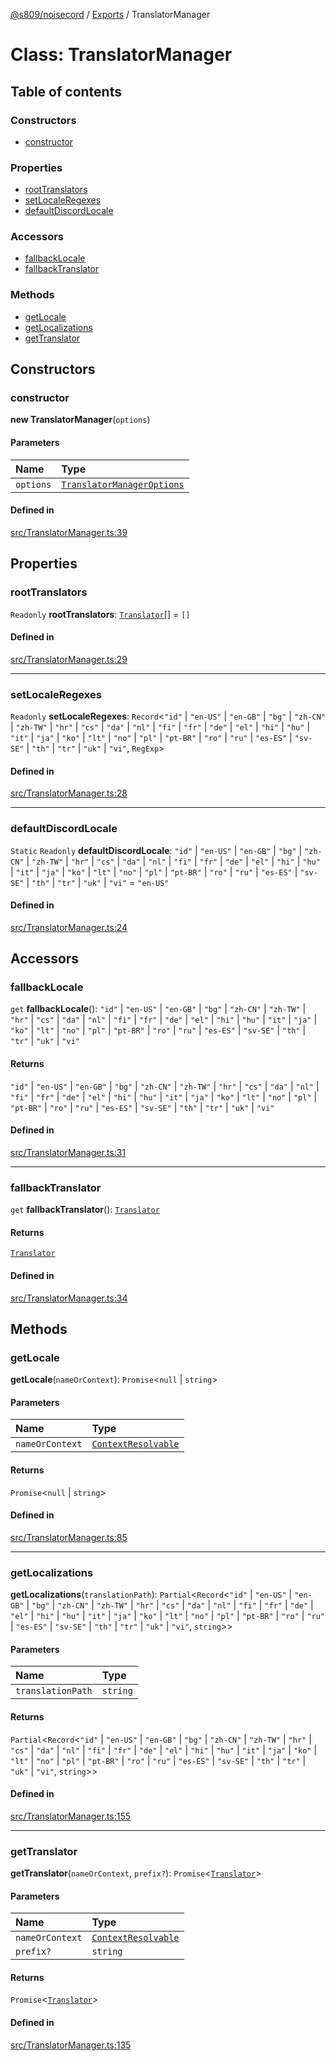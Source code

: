 [@s809/noisecord](../README.md) / [Exports](../modules.md) / TranslatorManager

# Class: TranslatorManager

## Table of contents

### Constructors

- [constructor](TranslatorManager-1.md#constructor)

### Properties

- [rootTranslators](TranslatorManager-1.md#roottranslators)
- [setLocaleRegexes](TranslatorManager-1.md#setlocaleregexes)
- [defaultDiscordLocale](TranslatorManager-1.md#defaultdiscordlocale)

### Accessors

- [fallbackLocale](TranslatorManager-1.md#fallbacklocale)
- [fallbackTranslator](TranslatorManager-1.md#fallbacktranslator)

### Methods

- [getLocale](TranslatorManager-1.md#getlocale)
- [getLocalizations](TranslatorManager-1.md#getlocalizations)
- [getTranslator](TranslatorManager-1.md#gettranslator)

## Constructors

### constructor

**new TranslatorManager**(`options`)

#### Parameters

| Name | Type |
| :------ | :------ |
| `options` | [`TranslatorManagerOptions`](../interfaces/TranslatorManagerOptions.md) |

#### Defined in

[src/TranslatorManager.ts:39](https://github.com/s809/noisecord/blob/9cb1c4e/src/TranslatorManager.ts#L39)

## Properties

### rootTranslators

 `Readonly` **rootTranslators**: [`Translator`](Translator-1.md)[] = `[]`

#### Defined in

[src/TranslatorManager.ts:29](https://github.com/s809/noisecord/blob/9cb1c4e/src/TranslatorManager.ts#L29)

___

### setLocaleRegexes

 `Readonly` **setLocaleRegexes**: `Record`<``"id"`` \| ``"en-US"`` \| ``"en-GB"`` \| ``"bg"`` \| ``"zh-CN"`` \| ``"zh-TW"`` \| ``"hr"`` \| ``"cs"`` \| ``"da"`` \| ``"nl"`` \| ``"fi"`` \| ``"fr"`` \| ``"de"`` \| ``"el"`` \| ``"hi"`` \| ``"hu"`` \| ``"it"`` \| ``"ja"`` \| ``"ko"`` \| ``"lt"`` \| ``"no"`` \| ``"pl"`` \| ``"pt-BR"`` \| ``"ro"`` \| ``"ru"`` \| ``"es-ES"`` \| ``"sv-SE"`` \| ``"th"`` \| ``"tr"`` \| ``"uk"`` \| ``"vi"``, `RegExp`\>

#### Defined in

[src/TranslatorManager.ts:28](https://github.com/s809/noisecord/blob/9cb1c4e/src/TranslatorManager.ts#L28)

___

### defaultDiscordLocale

 `Static` `Readonly` **defaultDiscordLocale**: ``"id"`` \| ``"en-US"`` \| ``"en-GB"`` \| ``"bg"`` \| ``"zh-CN"`` \| ``"zh-TW"`` \| ``"hr"`` \| ``"cs"`` \| ``"da"`` \| ``"nl"`` \| ``"fi"`` \| ``"fr"`` \| ``"de"`` \| ``"el"`` \| ``"hi"`` \| ``"hu"`` \| ``"it"`` \| ``"ja"`` \| ``"ko"`` \| ``"lt"`` \| ``"no"`` \| ``"pl"`` \| ``"pt-BR"`` \| ``"ro"`` \| ``"ru"`` \| ``"es-ES"`` \| ``"sv-SE"`` \| ``"th"`` \| ``"tr"`` \| ``"uk"`` \| ``"vi"`` = `"en-US"`

#### Defined in

[src/TranslatorManager.ts:24](https://github.com/s809/noisecord/blob/9cb1c4e/src/TranslatorManager.ts#L24)

## Accessors

### fallbackLocale

`get` **fallbackLocale**(): ``"id"`` \| ``"en-US"`` \| ``"en-GB"`` \| ``"bg"`` \| ``"zh-CN"`` \| ``"zh-TW"`` \| ``"hr"`` \| ``"cs"`` \| ``"da"`` \| ``"nl"`` \| ``"fi"`` \| ``"fr"`` \| ``"de"`` \| ``"el"`` \| ``"hi"`` \| ``"hu"`` \| ``"it"`` \| ``"ja"`` \| ``"ko"`` \| ``"lt"`` \| ``"no"`` \| ``"pl"`` \| ``"pt-BR"`` \| ``"ro"`` \| ``"ru"`` \| ``"es-ES"`` \| ``"sv-SE"`` \| ``"th"`` \| ``"tr"`` \| ``"uk"`` \| ``"vi"``

#### Returns

``"id"`` \| ``"en-US"`` \| ``"en-GB"`` \| ``"bg"`` \| ``"zh-CN"`` \| ``"zh-TW"`` \| ``"hr"`` \| ``"cs"`` \| ``"da"`` \| ``"nl"`` \| ``"fi"`` \| ``"fr"`` \| ``"de"`` \| ``"el"`` \| ``"hi"`` \| ``"hu"`` \| ``"it"`` \| ``"ja"`` \| ``"ko"`` \| ``"lt"`` \| ``"no"`` \| ``"pl"`` \| ``"pt-BR"`` \| ``"ro"`` \| ``"ru"`` \| ``"es-ES"`` \| ``"sv-SE"`` \| ``"th"`` \| ``"tr"`` \| ``"uk"`` \| ``"vi"``

#### Defined in

[src/TranslatorManager.ts:31](https://github.com/s809/noisecord/blob/9cb1c4e/src/TranslatorManager.ts#L31)

___

### fallbackTranslator

`get` **fallbackTranslator**(): [`Translator`](Translator-1.md)

#### Returns

[`Translator`](Translator-1.md)

#### Defined in

[src/TranslatorManager.ts:34](https://github.com/s809/noisecord/blob/9cb1c4e/src/TranslatorManager.ts#L34)

## Methods

### getLocale

**getLocale**(`nameOrContext`): `Promise`<``null`` \| `string`\>

#### Parameters

| Name | Type |
| :------ | :------ |
| `nameOrContext` | [`ContextResolvable`](../modules/TranslatorManager.md#contextresolvable) |

#### Returns

`Promise`<``null`` \| `string`\>

#### Defined in

[src/TranslatorManager.ts:85](https://github.com/s809/noisecord/blob/9cb1c4e/src/TranslatorManager.ts#L85)

___

### getLocalizations

**getLocalizations**(`translationPath`): `Partial`<`Record`<``"id"`` \| ``"en-US"`` \| ``"en-GB"`` \| ``"bg"`` \| ``"zh-CN"`` \| ``"zh-TW"`` \| ``"hr"`` \| ``"cs"`` \| ``"da"`` \| ``"nl"`` \| ``"fi"`` \| ``"fr"`` \| ``"de"`` \| ``"el"`` \| ``"hi"`` \| ``"hu"`` \| ``"it"`` \| ``"ja"`` \| ``"ko"`` \| ``"lt"`` \| ``"no"`` \| ``"pl"`` \| ``"pt-BR"`` \| ``"ro"`` \| ``"ru"`` \| ``"es-ES"`` \| ``"sv-SE"`` \| ``"th"`` \| ``"tr"`` \| ``"uk"`` \| ``"vi"``, `string`\>\>

#### Parameters

| Name | Type |
| :------ | :------ |
| `translationPath` | `string` |

#### Returns

`Partial`<`Record`<``"id"`` \| ``"en-US"`` \| ``"en-GB"`` \| ``"bg"`` \| ``"zh-CN"`` \| ``"zh-TW"`` \| ``"hr"`` \| ``"cs"`` \| ``"da"`` \| ``"nl"`` \| ``"fi"`` \| ``"fr"`` \| ``"de"`` \| ``"el"`` \| ``"hi"`` \| ``"hu"`` \| ``"it"`` \| ``"ja"`` \| ``"ko"`` \| ``"lt"`` \| ``"no"`` \| ``"pl"`` \| ``"pt-BR"`` \| ``"ro"`` \| ``"ru"`` \| ``"es-ES"`` \| ``"sv-SE"`` \| ``"th"`` \| ``"tr"`` \| ``"uk"`` \| ``"vi"``, `string`\>\>

#### Defined in

[src/TranslatorManager.ts:155](https://github.com/s809/noisecord/blob/9cb1c4e/src/TranslatorManager.ts#L155)

___

### getTranslator

**getTranslator**(`nameOrContext`, `prefix?`): `Promise`<[`Translator`](Translator-1.md)\>

#### Parameters

| Name | Type |
| :------ | :------ |
| `nameOrContext` | [`ContextResolvable`](../modules/TranslatorManager.md#contextresolvable) |
| `prefix?` | `string` |

#### Returns

`Promise`<[`Translator`](Translator-1.md)\>

#### Defined in

[src/TranslatorManager.ts:135](https://github.com/s809/noisecord/blob/9cb1c4e/src/TranslatorManager.ts#L135)
